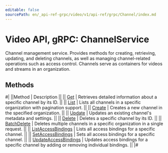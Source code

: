 ```yaml
---
editable: false
sourcePath: en/_api-ref-grpc/video/v1/api-ref/grpc/Channel/index.md
---
```


# Video API, gRPC: ChannelService

Channel management service.
Provides methods for creating, retrieving, updating, and deleting channels,
as well as managing channel-related operations such as access control.
Channels serve as containers for videos and streams in an organization.

## Methods

#|
||Method | Description ||
|| [Get](get.md) | Retrieves detailed information about a specific channel by its ID. ||
|| [List](list.md) | Lists all channels in a specific organization with pagination support. ||
|| [Create](create.md) | Creates a new channel in the specified organization. ||
|| [Update](update.md) | Updates an existing channel's metadata and settings. ||
|| [Delete](delete.md) | Deletes a specific channel by its ID. ||
|| [BatchDelete](batchDelete.md) | Deletes multiple channels in a specific organization in a single request. ||
|| [ListAccessBindings](listAccessBindings.md) | Lists all access bindings for a specific channel. ||
|| [SetAccessBindings](setAccessBindings.md) | Sets all access bindings for a specific channel. ||
|| [UpdateAccessBindings](updateAccessBindings.md) | Updates access bindings for a specific channel by adding or removing individual bindings. ||
|#